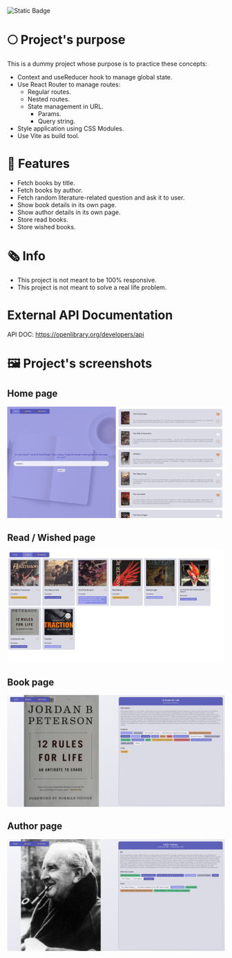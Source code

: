 ![Static Badge](https://img.shields.io/badge/Status-Finished-darkgreen)

# 🌕 Project's purpose

This is a dummy project whose purpose is to practice these concepts:

- Context and useReducer hook to manage global state.
- Use React Router to manage routes:
  - Regular routes.
  - Nested routes.
  - State management in URL.
    - Params.
    - Query string.
- Style application using CSS Modules.
- Use Vite as build tool.

# 🚀 Features

- Fetch books by title.
- Fetch books by author.
- Fetch random literature-related question and ask it to user.
- Show book details in its own page.
- Show author details in its own page.
- Store read books.
- Store wished books.

# 🗞️ Info

- This project is not meant to be 100% responsive.
- This project is not meant to solve a real life problem.

# External API Documentation

API DOC: https://openlibrary.org/developers/api

# 🖼️ Project's screenshots

## Home page

![Home page](./github/1-Home.png)

## Read / Wished page

![Read / Wished page](./github/2-Read_wished.png)

## Book page

![Book page](./github/3-book-page.png)

## Author page

![Author page](./github/4-author-page.png)
